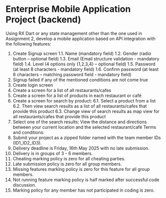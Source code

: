 # Enterprise Mobile Application Project (backend)

Using RX Dart or any state management other than the one used in Assignment 2, develop a mobile
application based on API integration with the following features:
1. Create Signup screen
1.1. Name (mandatory field)
1.2. Gender (radio button – optional field)
1.3. Email (Email structure validation - mandatory field)
1.4. Level (4 options only {1,2,3,4} – optional field)
1.5. Password (at least 8 characters - mandatory field)
1.6. Confirm password (at least 8 characters – matching password field - mandatory field)
2. Signup failed if any of the mentioned conditions are not come true
3. Create login screen
4. Create a screen for a list of all restaurants/cafes
5. Create a screen for a list of products in each restaurant or café
6. Create a screen for search by product:
6.1. Select a product from a list
6.2. Then view search results as a list of all restaurants/cafes that provide this product
6.3. Change view of search results as map view for all restaurants/cafes that provide this product
7. Select one of the search results: View the distance and directions between your current location and
the selected restaurant/café
Terms and conditions:
1. Submit your project as a zipped folder named with the team member IDs (ID1_ID2_ID3).
2. Delivery deadline is Friday, 16th May 2025 with no late submission.
3. Delivery is in groups of 3 - 6 members.
4. Cheating marking policy is zero for all cheating parties.
5. Late submission policy is zero for all group members.
6. Missing features marking policy is zero for this feature for all group members.
7. Not running feature marking policy is half marked after successful code discussion.
8. Marking policy for any member has not participated in coding is zero.
